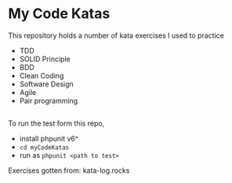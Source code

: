 My Code Katas
==============

This repository holds a number of kata exercises I used to practice

* TDD
* SOLID Principle
* BDD
* Clean Coding
* Software Design
* Agile
* Pair programming

##
To run the test form this repo,
- install phpunit v6^
- `cd myCodeKatas`
- run as `phpunit <path to test>`

Exercises gotten from: kata-log.rocks
